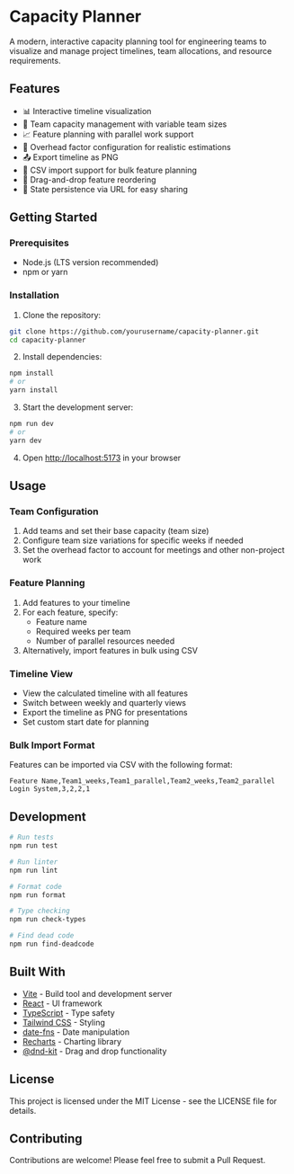# Capacity Planner

A modern, interactive capacity planning tool for engineering teams to visualize and manage project timelines, team allocations, and resource requirements.

## Features

- 📊 Interactive timeline visualization
- 👥 Team capacity management with variable team sizes
- 📈 Feature planning with parallel work support
- 📅 Overhead factor configuration for realistic estimations
- 📤 Export timeline as PNG
- 📎 CSV import support for bulk feature planning
- 🔄 Drag-and-drop feature reordering
- 💾 State persistence via URL for easy sharing

## Getting Started

### Prerequisites

- Node.js (LTS version recommended)
- npm or yarn

### Installation

1. Clone the repository:

```bash
git clone https://github.com/yourusername/capacity-planner.git
cd capacity-planner
```

2. Install dependencies:

```bash
npm install
# or
yarn install
```

3. Start the development server:

```bash
npm run dev
# or
yarn dev
```

4. Open [http://localhost:5173](http://localhost:5173) in your browser

## Usage

### Team Configuration

1. Add teams and set their base capacity (team size)
2. Configure team size variations for specific weeks if needed
3. Set the overhead factor to account for meetings and other non-project work

### Feature Planning

1. Add features to your timeline
2. For each feature, specify:
   - Feature name
   - Required weeks per team
   - Number of parallel resources needed
3. Alternatively, import features in bulk using CSV

### Timeline View

- View the calculated timeline with all features
- Switch between weekly and quarterly views
- Export the timeline as PNG for presentations
- Set custom start date for planning

### Bulk Import Format

Features can be imported via CSV with the following format:

```csv
Feature Name,Team1_weeks,Team1_parallel,Team2_weeks,Team2_parallel
Login System,3,2,2,1
```

## Development

```bash
# Run tests
npm run test

# Run linter
npm run lint

# Format code
npm run format

# Type checking
npm run check-types

# Find dead code
npm run find-deadcode
```

## Built With

- [Vite](https://vitejs.dev/) - Build tool and development server
- [React](https://reactjs.org/) - UI framework
- [TypeScript](https://www.typescriptlang.org/) - Type safety
- [Tailwind CSS](https://tailwindcss.com/) - Styling
- [date-fns](https://date-fns.org/) - Date manipulation
- [Recharts](https://recharts.org/) - Charting library
- [@dnd-kit](https://dndkit.com/) - Drag and drop functionality

## License

This project is licensed under the MIT License - see the LICENSE file for details.

## Contributing

Contributions are welcome! Please feel free to submit a Pull Request.
